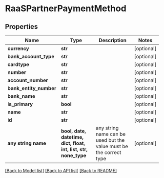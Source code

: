 # RaaSPartnerPaymentMethod


## Properties
Name | Type | Description | Notes
------------ | ------------- | ------------- | -------------
**currency** | **str** |  | [optional] 
**bank_account_type** | **str** |  | [optional] 
**cardtype** | **str** |  | [optional] 
**number** | **str** |  | [optional] 
**account_number** | **str** |  | [optional] 
**bank_entity_number** | **str** |  | [optional] 
**bank_name** | **str** |  | [optional] 
**is_primary** | **bool** |  | [optional] 
**name** | **str** |  | [optional] 
**id** | **str** |  | [optional] 
**any string name** | **bool, date, datetime, dict, float, int, list, str, none_type** | any string name can be used but the value must be the correct type | [optional]

[[Back to Model list]](../README.md#documentation-for-models) [[Back to API list]](../README.md#documentation-for-api-endpoints) [[Back to README]](../README.md)


